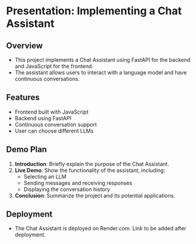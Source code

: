 # Presentation: Implementing a Chat Assistant

## Overview
- This project implements a Chat Assistant using FastAPI for the backend and JavaScript for the frontend.
- The assistant allows users to interact with a language model and have continuous conversations.

## Features
- Frontend built with JavaScript
- Backend using FastAPI
- Continuous conversation support
- User can choose different LLMs

## Demo Plan
1. **Introduction**: Briefly explain the purpose of the Chat Assistant.
2. **Live Demo**: Show the functionality of the assistant, including:
   - Selecting an LLM
   - Sending messages and receiving responses
   - Displaying the conversation history
3. **Conclusion**: Summarize the project and its potential applications.

## Deployment
- The Chat Assistant is deployed on Render.com. Link to be added after deployment.